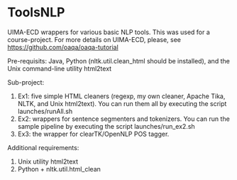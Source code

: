 ToolsNLP
========

UIMA-ECD wrappers for various basic NLP tools. This was used for a course-project. For more details on UIMA-ECD, please, see https://github.com/oaqa/oaqa-tutorial

Pre-requisits: Java, Python (nltk.util.clean_html should be installed), and the Unix command-line utility html2text

Sub-project:

1. Ex1: five simple HTML cleaners (regexp, my own cleaner, Apache Tika, NLTK, and Unix html2text). You can run them all by executing the script launches/runAll.sh
2. Ex2: wrappers for sentence segmenters and tokenizers. You can run the sample pipeline by executing the script launches/run_ex2.sh
3. Ex3: the wrapper for clearTK/OpenNLP POS tagger.


Additional requirements:

1. Unix utility html2text
2. Python + nltk.util.html_clean
